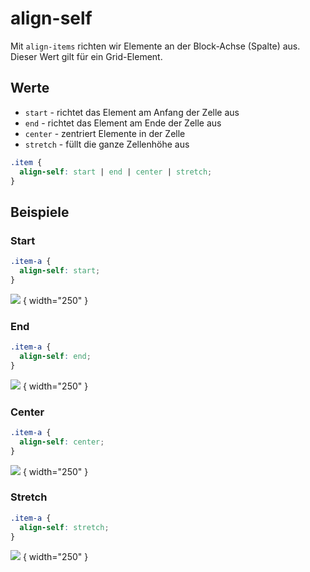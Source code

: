 # align-self

Mit `align-items` richten wir Elemente an der Block-Achse (Spalte) aus. Dieser Wert gilt für ein Grid-Element.

## Werte

- `start` - richtet das Element am Anfang der Zelle aus
- `end` - richtet das Element am Ende der Zelle aus
- `center` - zentriert Elemente in der Zelle
- `stretch` - füllt die ganze Zellenhöhe aus

```CSS
.item {
  align-self: start | end | center | stretch;
}
```

## Beispiele

### Start

```CSS
.item-a {
  align-self: start;
}
```

![](align-self-start.jpg) { width="250" }

### End

```CSS
.item-a {
  align-self: end;
}
```

![](align-self-end.jpg) { width="250" }

### Center

```CSS
.item-a {
  align-self: center;
}
```

![](align-self-center.jpg) { width="250" }

### Stretch

```CSS
.item-a {
  align-self: stretch;
}
```

![](align-self-stretch.jpg) { width="250" }
